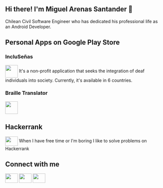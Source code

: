 ## Hi there! I'm Miguel Arenas Santander 👋

Chilean Civil Software Engineer who has dedicated his professional life as an Android Developer. <br>

## Personal Apps on Google Play Store
### IncluSeñas
<a href="https://play.google.com/store/apps/details?id=app.aresan.miguel.inclusenas&pcampaignid=web_share" target="blank"><img align="center" src="https://play-lh.googleusercontent.com/p4KNrt7KibSldCW4PtJqDV3u3aNFI8DoxDjDFfOdGGr_NZ-r-zVT1aRP-YmCZJhZYA=w480-h960" height="40" width="40" /></a>
It's a non-profit application that seeks the integration of deaf individuals into society. Currently, it's available in 6 countries.<br>

### Braille Translator
<a href="https://play.google.com/store/apps/details?id=aresan.app.brailleapp&pcampaignid=web_share" target="blank"><img align="center" src="https://play-lh.googleusercontent.com/uXOcHomRwFADi6d_6mJBNzbjErijLnrXu0bv0ydiM_3fER5E7YnkWOMHtAwLSwHjzJqE=w480-h960" height="40" width="40" /></a>

## Hackerrank
<a href="https://www.hackerrank.com/profile/maresan91" target="blank"><img align="center" src="https://cdn.worldvectorlogo.com/logos/hackerrank.svg" height="30" width="40" /></a>
When I have free time or I'm boring I like to solve problems on Hackerrank <br>

## Connect with me 
<a href="https://www.linkedin.com/in/maresan/" target="blank"><img align="center" src="https://cdn.worldvectorlogo.com/logos/linkedin-icon-2.svg" height="30" width="40" /></a>
<a href="https://www.instagram.com/migue.aresan" target="blank"><img align="center" src="https://cdn.worldvectorlogo.com/logos/instagram-2016-5.svg" height="30" width="40" /></a>
<a href="https://github.com/maresan" target="blank"><img align="center" src="https://cdn.worldvectorlogo.com/logos/github-icon-2.svg" height="30" width="40" /></a>
    
